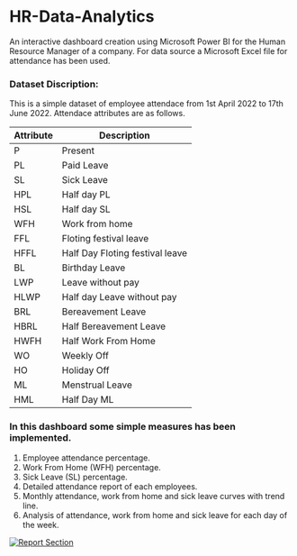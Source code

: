 # HR-Data-Analytics
An interactive dashboard creation using Microsoft Power BI for the Human Resource Manager of a company. For data source a Microsoft Excel file for attendance has been used. 

### Dataset Discription:
This is a simple dataset of employee attendace from 1st April 2022 to 17th June 2022. Attendace attributes are as follows. 

| Attribute   | Description |
| ------------- | ------------- |	
| P    | Present                         |
| PL   |Paid Leave                       |
| SL   | Sick Leave                      |
| HPL  | Half day PL                     |
| HSL  | Half day SL                     |
| WFH  | Work from home                  |
| FFL  | Floting festival leave          |
| HFFL | Half Day Floting festival leave | 
| BL   | Birthday Leave                  |
| LWP  | Leave without pay               |
| HLWP | Half day Leave without pay      |
| BRL  | Bereavement Leave               |
| HBRL | Half Bereavement Leave          |
| HWFH | Half Work From Home             |
| WO   | Weekly Off                      |
| HO   | Holiday Off                     |
| ML   | Menstrual Leave                 |
| HML  | Half Day ML                     |

### In this dashboard some simple measures has been implemented. 
  1. Employee attendance percentage. 
  2. Work From Home (WFH) percentage. 
  3. Sick Leave (SL) percentage. 
  4. Detailed attendance report of each employees. 
  5. Monthly attendance, work from home and sick leave curves with trend line. 
  6. Analysis of attendance, work from home and sick leave for each day of the week. 


[![Report Section](IMAGE_URL)](https://app.powerbi.com/view?r=eyJrIjoiZGIyMzM2ZGMtZTI4Yi00ZWEwLTkwYTYtYTFlMzdlNWQ4MGQyIiwidCI6ImZhNjk0NGFmLWNjN2MtNGNkOC05MTU0LWMwMTEzMjc5ODkxMCIsImMiOjl9)

